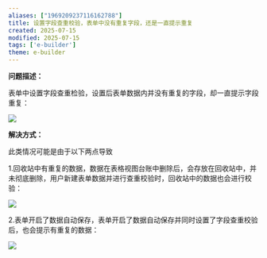 ```yaml
---
aliases: ["1969209237116162788"]
title: 设置字段查重校验，表单中没有重复字段，还是一直提示重复
created: 2025-07-15
modified: 2025-07-15
tags: ['e-builder']
theme: e-builder
---
```


**问题描述：**

表单中设置字段查重检验，设置后表单数据内并没有重复的字段，却一直提示字段重复：

![](ed7c987ab3128563e9a8c6be086aad67.jpg)

**解决方式：**

此类情况可能是由于以下两点导致

1.回收站中有重复的数据，数据在表格视图台账中删除后，会存放在回收站中，并未彻底删除，用户新建表单数据并进行查重校验时，回收站中的数据也会进行校验：

![](c4ed9c318b80b49bd6898f1799d64d44.jpg)

2.表单开启了数据自动保存，表单开启了数据自动保存并同时设置了字段查重校验后，也会提示有重复的数据：

![](93aae7e69fa5ef9e0a2a6a4a5cde2d1c.jpg)
